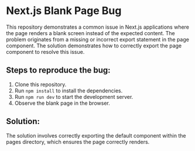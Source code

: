 # Next.js Blank Page Bug

This repository demonstrates a common issue in Next.js applications where the page renders a blank screen instead of the expected content.  The problem originates from a missing or incorrect export statement in the page component.  The solution demonstrates how to correctly export the page component to resolve this issue.

## Steps to reproduce the bug:

1. Clone this repository.
2. Run `npm install` to install the dependencies.
3. Run `npm run dev` to start the development server.
4. Observe the blank page in the browser.

## Solution:

The solution involves correctly exporting the default component within the pages directory, which ensures the page correctly renders.